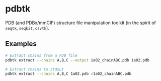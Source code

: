 # pdbtk

PDB (and PDBx/mmCIF) structure file manipulation toolkit (in the spirit of `seqtk`, `seqkit`, `csvtk`).

## Examples

```bash
# Extract chains from a PDB file
pdbtk extract --chains A,B,C --output 1a02_chainABC.pdb 1a02.pdb

# Extract chains to stdout
pdbtk extract --chains A,B,C 1a02.pdb >1a02_chainABC.pdb
```
